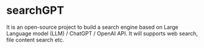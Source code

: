 # searchGPT
It is an open-source project to build a search engine based on Large Language model (LLM) / ChatGPT / OpenAI API. It will supports web search, file content search etc.
